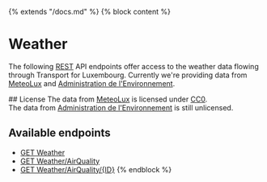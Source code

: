 {% extends "/docs.md" %}
{% block content %}
# Weather
The following [REST](https://en.wikipedia.org/wiki/Representational_state_transfer) API endpoints offer access to the weather data flowing through Transport for Luxembourg.
Currently we're providing data from [MeteoLux](https://data.public.lu/en/organizations/meteolux/) and [Administration de l'Environnement](http://www.environnement.public.lu/).

## License
The data from [MeteoLux](https://data.public.lu/en/organizations/meteolux/) is licensed under [CC0](https://creativecommons.org/publicdomain/zero/1.0/).<br />
The data from [Administration de l'Environnement](http://www.environnement.public.lu/) is still unlicensed.

## Available endpoints
- [GET Weather](/RESTAPIs/Weather/index.md)
- [GET Weather/AirQuality](/RESTAPIs/Weather/AirQuality/index.md)
- [GET Weather/AirQuality/{ID}](/RESTAPIs/Weather/AirQuality/id.md)
{% endblock %}
